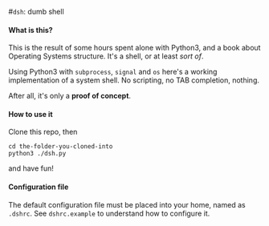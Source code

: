 #`dsh`: dumb shell

#### What is this?
This is the result of some hours spent alone with Python3, and a book about Operating Systems structure.
It's a shell, or at least *sort of*.

Using Python3 with `subprocess`, `signal` and `os` here's a working implementation of a system shell.
No scripting, no TAB completion, nothing.

After all, it's only a **proof of concept**.

#### How to use it

Clone this repo, then

	cd the-folder-you-cloned-into
	python3 ./dsh.py
	
and have fun!

#### Configuration file

The default configuration file must be placed into your home, named as `.dshrc`.
See `dshrc.example` to understand how to configure it.